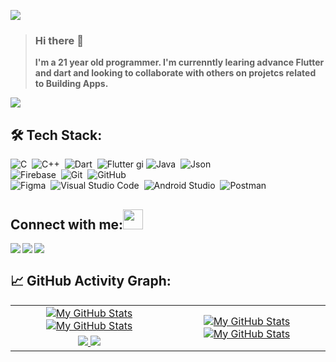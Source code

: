 ![](./Cover/Cover.jpg)

> ### Hi there 👋
> <b>I'm a 21 year old programmer. I'm currenntly learing advance Flutter and dart and looking to collaborate with others on projetcs related to Building Apps.</b>

![](https://komarev.com/ghpvc/?username=MohilSQr&color=lightgrey)

## 🛠️ Tech Stack:
![C](https://img.shields.io/badge/-C-555?style=flat&logo=C&logoColor=A8B9CC)&nbsp;
![C++](https://img.shields.io/badge/-C++-555?style=flat&logo=C%2B%2B&logoColor=fff)&nbsp;
![Dart](https://img.shields.io/badge/-Dart-555?style=flat&logo=Dart&logoColor=2BB1EE)&nbsp;
![Flutter](https://img.shields.io/badge/-Flutter-555?style=flat&logo=Flutter&logoColor=5CC3F0)&nbsp;gi
![Java](https://img.shields.io/badge/-Java-555?style=flat&logo=Java&logoColor=FFA518)&nbsp;
![Json](https://img.shields.io/badge/-Json-555?style=flat&logo=Json)&nbsp;\
![Firebase](https://img.shields.io/badge/-Firebase-555?style=flat&logo=Firebase&logoColor=FFBF00)&nbsp;
![Git](https://img.shields.io/badge/-Git-555?style=flat&logo=git)&nbsp;
![GitHub](https://img.shields.io/badge/-GitHub-555?style=flat&logo=github)&nbsp;\
![Figma](https://img.shields.io/badge/-Figma-555?style=flat&logo=figma)&nbsp;
![Visual Studio Code](https://img.shields.io/badge/-Visual%20Studio%20Code-555?style=flat&logo=visual-studio-code&logoColor=007ACC)&nbsp;
![Android Studio](https://img.shields.io/badge/-Android%20Studio-555?style=flat&logo=android%20studio)&nbsp;
![Postman](https://img.shields.io/badge/-Postman-555?style=flat&logo=Postman&logoColor=FF5F1F)&nbsp;

## Connect with me:<img src="https://github.com/TheDudeThatCode/TheDudeThatCode/blob/master/Assets/Handshake.gif" height="32px">
<a href="https://www.linkedin.com/in/mohil-thummar-2442a0214/" target="blank" >
    <img align="left"  src="https://img.shields.io/badge/-Linkedin-555?style=flat&logo=Linkedin" />
</a>
<a href="mailto:sq.mohil@gmail.com">
    <img align="left"  src="https://img.shields.io/badge/-Gmail-555?style=flat&logo=Gmail" />
</a>
<a href="https://www.instagram.com/mr__mohil/">
    <img align="left"  src="https://img.shields.io/badge/-Instagram-555?style=flat&logo=Instagram" />
</a>
<br>

## 📈 GitHub Activity Graph:
<table>
    <tr>
        <td align="center">
            <a href="https://github.com/MohilSQ#gh-light-mode-only">
                <img src="https://github-readme-stats.vercel.app/api?username=MohilSQ&show_icons=true&theme=default&include_all_commits=true#gh-light-mode-only" alt="My GitHub Stats"/>
            </a>
            <a href="https://github.com/MohilSQ#gh-dark-mode-only">
                <img src="https://github-readme-stats.vercel.app/api?username=MohilSQ&show_icons=true&theme=tokyonight&include_all_commits=true#gh-dark-mode-only" alt="My GitHub Stats"/>
            </a>
        </td>
        <td rowspan="2" align="center">
            <a href="https://github.com/MohilSQ#gh-light-mode-only">
                <img src="https://github-readme-stats.vercel.app/api/top-langs/?username=MohilSQ&theme=default&langs_count=8#gh-light-mode-only" alt="My GitHub Stats"/>
            </a>
            <a href="https://github.com/MohilSQ#gh-dark-mode-only">
                <img src="https://github-readme-stats.vercel.app/api/top-langs/?username=MohilSQ&theme=tokyonight&langs_count=8#gh-dark-mode-only" alt="My GitHub Stats"/>
            </a>
        </td>
    </tr>
    <tr>
        <td align="center">
            <a href="https://github.com/MohilSQ#gh-light-mode-only">
                <img src="https://github-readme-streak-stats.herokuapp.com/?user=MohilSQ&theme=default"/>
            </a>
            <a href="https://github.com/MohilSQ#gh-dark-mode-only">
                <img src="https://github-readme-streak-stats.herokuapp.com/?user=MohilSQ&theme=tokyonight"/>
            </a>
        </td>
    </tr>
</table>


<!--
**MohilSQ/MohilSQ** is a ✨ _special_ ✨ repository because its `README.md` (this file) appears on your GitHub profile.
Here are some ideas to get you started:
- 🔭 I’m currently working on ...
- 🌱 I’m currently learning ...
- 👯 I’m looking to collaborate on ...
- 🤔 I’m looking for help with ...
- 💬 Ask me about ...
- 📫 How to reach me: ...
- 😄 Pronouns: ...
- ⚡ Fun fact: ...
-->
